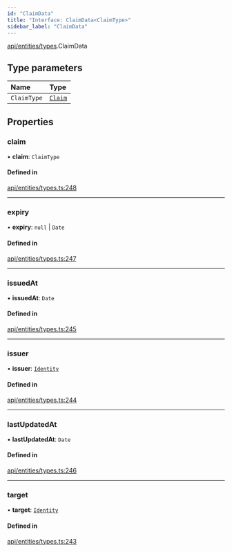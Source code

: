 ```yaml
---
id: "ClaimData"
title: "Interface: ClaimData<ClaimType>"
sidebar_label: "ClaimData"
---
```


[api/entities/types](../../../../../modules/API/Entities/Types/Types.md).ClaimData

## Type parameters

| Name | Type |
| :------ | :------ |
| `ClaimType` | [`Claim`](../../../../../modules/API/Entities/Types/Types.md#claim) |

## Properties

### claim

• **claim**: `ClaimType`

#### Defined in

[api/entities/types.ts:248](https://github.com/PolymeshAssociation/polymesh-sdk/blob/995f17653/src/api/entities/types.ts#L248)

___

### expiry

• **expiry**: ``null`` \| `Date`

#### Defined in

[api/entities/types.ts:247](https://github.com/PolymeshAssociation/polymesh-sdk/blob/995f17653/src/api/entities/types.ts#L247)

___

### issuedAt

• **issuedAt**: `Date`

#### Defined in

[api/entities/types.ts:245](https://github.com/PolymeshAssociation/polymesh-sdk/blob/995f17653/src/api/entities/types.ts#L245)

___

### issuer

• **issuer**: [`Identity`](../../../../../classes/API/Entities/Identity/Identity.md)

#### Defined in

[api/entities/types.ts:244](https://github.com/PolymeshAssociation/polymesh-sdk/blob/995f17653/src/api/entities/types.ts#L244)

___

### lastUpdatedAt

• **lastUpdatedAt**: `Date`

#### Defined in

[api/entities/types.ts:246](https://github.com/PolymeshAssociation/polymesh-sdk/blob/995f17653/src/api/entities/types.ts#L246)

___

### target

• **target**: [`Identity`](../../../../../classes/API/Entities/Identity/Identity.md)

#### Defined in

[api/entities/types.ts:243](https://github.com/PolymeshAssociation/polymesh-sdk/blob/995f17653/src/api/entities/types.ts#L243)
